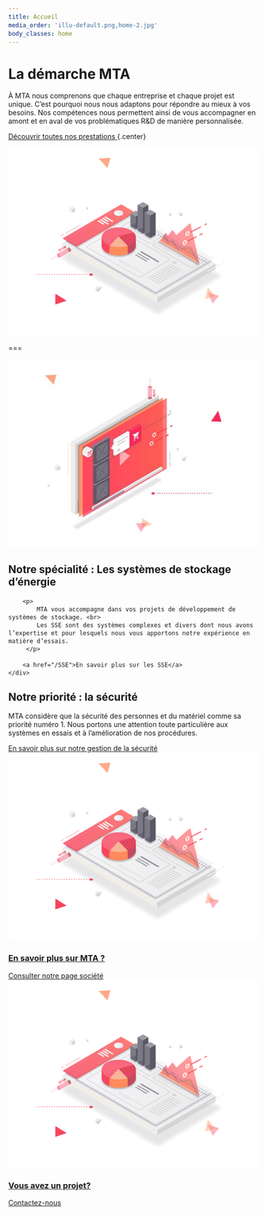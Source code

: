 ```yaml
---
title: Accueil
media_order: 'illu-default.png,home-2.jpg'
body_classes: home
---
```


# La démarche MTA 

À MTA nous comprenons que chaque entreprise et chaque projet est unique. C’est pourquoi nous nous adaptons pour répondre au mieux à vos besoins. Nos compétences nous permettent ainsi de vous accompagner en amont et en aval de vos problématiques R&D de manière personnalisée.

[Découvrir toutes nos prestations ](/prestations-et-demarche) {.center}

![](illu-default.png)

===

<div class="specialty">
    <div>
        <img src="home-2.jpg" alt="">
    </div>
    <div>
        <h2>Notre spécialité :   
            <span>Les systèmes de stockage d’énergie</span>
        </h2>

        <p>
            MTA vous accompagne dans vos projets de développement de systèmes de stockage. <br>
            Les SSE sont des systèmes complexes et divers dont nous avons l’expertise et pour lesquels nous vous apportons notre expérience en matière d’essais.
         </p>

        <a href="/SSE">En savoir plus sur les SSE</a>
    </div>
</div>

<div class="security">
   <h2>Notre priorité : <span>la sécurité</span></h2> 
    <p>MTA considère que la sécurité des personnes et du matériel comme sa priorité numéro 1. Nous portons une attention toute particulière aux systèmes en essais et à l’amélioration de nos procédures.</p>
    <a href="securite">En savoir plus sur notre gestion de la sécurité</a>
</div>

<div class="grid-2 read-more">
    <div>
        <a href="/societe">
        	<img src="illu-default.png" alt="" />
            <h3>En savoir plus sur MTA ?</h3>
            <span>Consulter notre page société</span>
        </a>
    </div> 
    <div>
        <a href="/contact">
        	<img src="illu-default.png" alt="" />
            <h3>Vous avez un projet?</h3>
            <span>Contactez-nous</span>
        </a>
    </div>
</div>